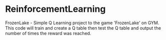 # ReinforcementLearning

FrozenLake - Simple Q Learning project to the game 'FrozenLake' on GYM. This code will train and create a Q table then
test the Q table and output the number of times the reward was reached. 
